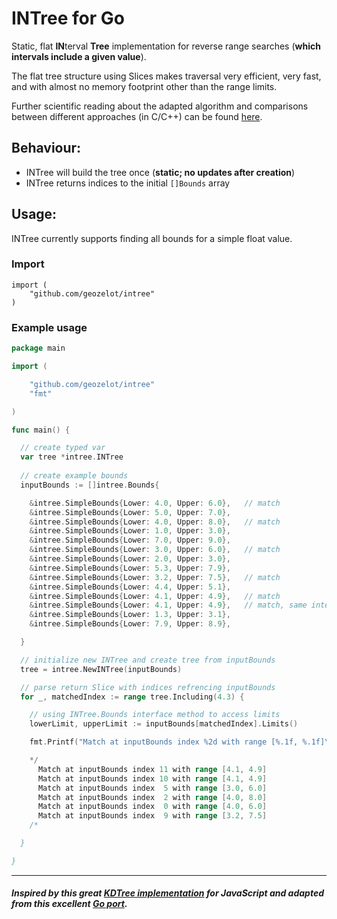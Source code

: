 # INTree for Go

Static, flat **IN**terval **Tree** implementation for reverse range searches (**which intervals include a given value**).

The flat tree structure using Slices makes traversal very efficient, very fast, and with almost no memory footprint other than the range limits.

Further scientific reading about the adapted algorithm and comparisons between different approaches (in C/C++) can be found [here](https://github.com/lh3/cgranges).


## Behaviour:

* INTree will build the tree once (**static; no updates after creation**)
* INTree returns indices to the initial `[]Bounds` array

## Usage:

INTree currently supports finding all bounds for a simple float value.

### Import
```
import (
    "github.com/geozelot/intree"
)
```

### Example usage

```go
package main

import (

    "github.com/geozelot/intree"
    "fmt"

)

func main() {

  // create typed var
  var tree *intree.INTree
  
  // create example bounds
  inputBounds := []intree.Bounds{

    &intree.SimpleBounds{Lower: 4.0, Upper: 6.0},   // match
    &intree.SimpleBounds{Lower: 5.0, Upper: 7.0},
    &intree.SimpleBounds{Lower: 4.0, Upper: 8.0},   // match
    &intree.SimpleBounds{Lower: 1.0, Upper: 3.0},
    &intree.SimpleBounds{Lower: 7.0, Upper: 9.0},
    &intree.SimpleBounds{Lower: 3.0, Upper: 6.0},   // match
    &intree.SimpleBounds{Lower: 2.0, Upper: 3.0},
    &intree.SimpleBounds{Lower: 5.3, Upper: 7.9},
    &intree.SimpleBounds{Lower: 3.2, Upper: 7.5},   // match
    &intree.SimpleBounds{Lower: 4.4, Upper: 5.1},
    &intree.SimpleBounds{Lower: 4.1, Upper: 4.9},   // match
    &intree.SimpleBounds{Lower: 4.1, Upper: 4.9},   // match, same interval
    &intree.SimpleBounds{Lower: 1.3, Upper: 3.1},
    &intree.SimpleBounds{Lower: 7.9, Upper: 8.9},

  }

  // initialize new INTree and create tree from inputBounds
  tree = intree.NewINTree(inputBounds)

  // parse return Slice with indices refrencing inputBounds
  for _, matchedIndex := range tree.Including(4.3) {

    // using INTree.Bounds interface method to access limits
    lowerLimit, upperLimit := inputBounds[matchedIndex].Limits()

    fmt.Printf("Match at inputBounds index %2d with range [%.1f, %.1f]\n", matchedIndex, lowerLimit, upperLimit)

    */
      Match at inputBounds index 11 with range [4.1, 4.9]
      Match at inputBounds index 10 with range [4.1, 4.9]
      Match at inputBounds index  5 with range [3.0, 6.0]
      Match at inputBounds index  2 with range [4.0, 8.0]
      Match at inputBounds index  0 with range [4.0, 6.0]
      Match at inputBounds index  9 with range [3.2, 7.5]
    /*

  }

}
```
____

##### Inspired by this great [KDTree implementation](https://github.com/mourner/kdbush) for JavaScript and adapted from this excellent [Go port](https://github.com/MadAppGang/kdbush).
